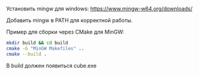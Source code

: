 Установить mingw для windows: https://www.mingw-w64.org/downloads/

Добавить mingw в PATH для корректной работы.

Пример для сборки через CMake для MinGW:
```bash
mkdir build && cd build
cmake -G "MinGW Makefiles" ..
cmake --build .
```
В build должен появиться cube.exe
